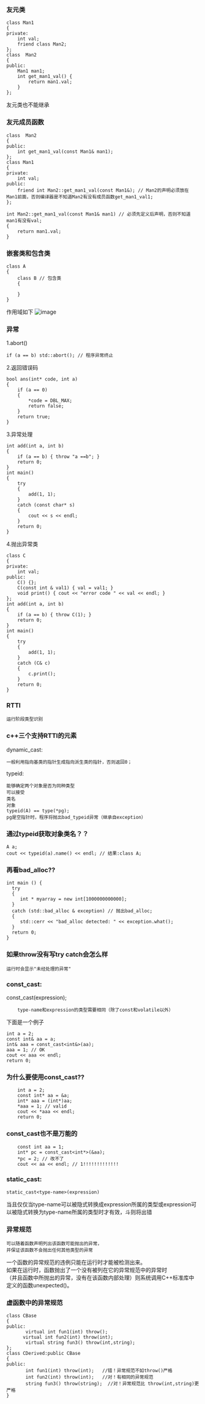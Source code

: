### 友元类
```
class Man1
{
private:
	int val;
	friend class Man2;
};
class  Man2
{
public:
	Man1 man1;
	int get_man1_val() {
		return man1.val;
	}
};
```
友元类也不能继承

### 友元成员函数
```
class  Man2
{
public:
	int get_man1_val(const Man1& man1);
};
class Man1
{
private:
	int val;
public:
	friend int Man2::get_man1_val(const Man1&); // Man2的声明必须放在Man1前面，否则编译器是不知道Man2有没有成员函数get_man1_val1;
};

int Man2::get_man1_val(const Man1& man1) // 必须先定义后声明，否则不知道man1有没有val;
{
	return man1.val;
}
```

### 嵌套类和包含类
```
class A 
{
    class B // 包含类  
    {

    }
}
```
作用域如下
![image](https://github.com/qianyuqiao/Cplusplus/blob/master/C%2B%2Bprimerplus/img/123.PNG)

### 异常
1.abort()
```
if (a == b) std::abort(); // 程序异常终止
```
2.返回错误码
```
bool ans(int* code, int a)
{
	if (a == 0)
	{
		*code = DBL_MAX;
		return false;
	}
	return true;
}
```
3.异常处理
```
int add(int a, int b)
{
	if (a == b) { throw "a ==b"; }
	return 0;
}
int main()
{
	try
	{
		add(1, 1);
	}
	catch (const char* s)
	{
		cout << s << endl;
	}
	return 0;
}
```
4.抛出异常类
```
class C
{
private:
	int val;
public:
	C() {};
	C(const int & val1) { val = val1; }
	void print() { cout << "error code " << val << endl; }
};
int add(int a, int b)
{
	if (a == b) { throw C(1); }
	return 0;
}
int main()
{
	try
	{
		add(1, 1);
	}
	catch (C& c)
	{
		c.print();
	}
	return 0;
}
```

### RTTI
```
运行阶段类型识别
```

### c++三个支持RTTI的元素
dynamic_cast:
```
一般利用指向基类的指针生成指向派生类的指针，否则返回0；
```
typeid:
```
能够确定两个对象是否为同种类型
可以接受
类名
对象
typeid(A) == type(*pg);
pg是空指针时，程序将抛出bad_typeid异常（继承自exception）
```

### 通过typeid获取对象类名？？
```
A a;
cout << typeid(a).name() << endl; // 结果:class A;
```

### 再看bad_alloc??
```
int main () { 
  try
  { 
     int * myarray = new int[1000000000000]; 
  } 
  catch (std::bad_alloc & exception) // 抛出bad_alloc;
  { 
     std::cerr << "bad_alloc detected: " << exception.what(); 
  } 
  return 0; 
} 
```

### 如果throw没有写try catch会怎么样
```
运行时会显示"未经处理的异常"
```

### const_cast:
const_cast<type-name>(expression);
```
	type-name和expression的类型需要相同（除了const和volatile以外）
```
下面是一个例子
```
int a = 2;
const int& aa = a;
int& aaa = const_cast<int&>(aa);
aaa = 1; // OK
cout << aaa << endl;
return 0;
```
	
### 为什么要使用const_cast??
```
	int a = 2;
	const int* aa = &a;
	int* aaa = (int*)aa;
	*aaa = 1; // valid
	cout << *aaa << endl;
	return 0;
```

### const_cast也不是万能的
```
	const int aa = 1;
	int* pc = const_cast<int*>(&aa);
	*pc = 2; // 改不了
	cout << aa << endl; // 1!!!!!!!!!!!!!
```

### static_cast:
```
static_cast<type-name>(expression)
```
当且仅仅当type-name可以被隐式转换成expression所属的类型或expression可以被隐式转换为type-name所属的类型时才有效，斗则将出错

### 异常规范
```
可以随着函数声明列出该函数可能抛出的异常，
并保证该函数不会抛出任何其他类型的异常
```
一个函数的异常规范的违例只能在运行时才能被检测出来。<br>
如果在运行时，函数抛出了一个没有被列在它的异常规范中的异常时<br>
（并且函数中所抛出的异常，没有在该函数内部处理）则系统调用C++标准库中定义的函数unexpected()。<br>

### 虚函数中的异常规范
```
class CBase
{
public:
       virtual int fun1(int) throw();
      virtual int fun2(int) throw(int);
       virtual string fun3() throw(int,string);
};
class CDerived:public CBase
{
public:
       int fun1(int) throw(int);   //错！异常规范不如throw()严格
       int fun2(int) throw(int);   //对！有相同的异常规范
       string fun3() throw(string);  //对！异常规范比 throw(int,string)更严格
}
```
